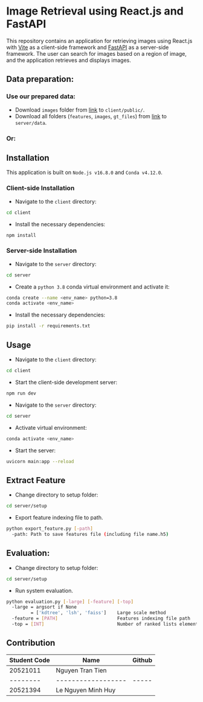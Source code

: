 # Image Retrieval using React.js and FastAPI

This repository contains an application for retrieving images using React.js with [Vite](https://vitejs.dev/) as a client-side framework and [FastAPI](https://fastapi.tiangolo.com/) as a server-side framework. The user can search for images based on a region of image, and the application retrieves and displays images.

## Data preparation:
### Use our prepared data:
* Download `images` folder from [link](https://drive.google.com/drive/folders/1sHnC666LpfVcSdUyOw9Cu7wBN0kgUGgo?usp=share_link) to `client/public/`.
* Download all folders (`features`, `images`, `gt_files`) from [link](https://drive.google.com/drive/folders/1sHnC666LpfVcSdUyOw9Cu7wBN0kgUGgo?usp=share_link) to `server/data`.
### Or:

## Installation
This application is built on `Node.js v16.8.0` and `Conda v4.12.0`.

### Client-side Installation
* Navigate to the `client` directory:
```bash
cd client
```
* Install the necessary dependencies:
```bash
npm install
```
### Server-side Installation
* Navigate to the `server` directory:
```bash
cd server
```
* Create a `python 3.8` conda virtual environment and activate it:
```bash
conda create --name <env_name> python=3.8
conda activate <env_name>
```
* Install the necessary dependencies:
```bash
pip install -r requirements.txt
```
## Usage
* Navigate to the `client` directory:
```bash
cd client
```
* Start the client-side development server:
```bash
npm run dev
```
* Navigate to the `server` directory:
```bash
cd server
```
* Activate virtual environment:
```bash
conda activate <env_name>
```
* Start the server:
```bash
uvicorn main:app --reload
```

## Extract Feature

* Change directory to setup folder:
```bash
cd server/setup
```

* Export feature indexing file to path.
```bash
python export_feature.py [-path]
  -path: Path to save features file (including file name.h5)
```

## Evaluation:

* Change directory to setup folder:
```bash
cd server/setup
```

* Run system evaluation.
```bash
python evaluation.py [-large] [-feature] [-top]
  -large = argsort if None
         = ['kdtree', 'lsh', 'faiss']    Large scale method
  -feature = [PATH]                      Features indexing file path
  -top = [INT]                           Number of ranked lists element (compulsory)
 ```

## Contribution
| Student Code | Name  | Github  |
| -------- | ------------------ | ----- |
| 20521011 | Nguyen Tran Tien |  |
| -------- | ------------------ | ----- |
| 20521394 | Le Nguyen Minh Huy |  |
